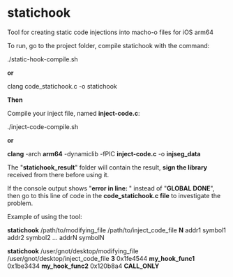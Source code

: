# statichook
Tool for creating static code injections into macho-o files for iOS arm64

To run, go to the project folder, compile statichook with the command:

./static-hook-compile.sh

**or**

clang code_statichook.c -o statichook

**Then**

Compile your inject file, named **inject-code.c**:

./inject-code-compile.sh

**or** 

**clang** -arch **arm64** -dynamiclib -fPIC **inject-code.c** -o **injseg_data**

The "**statichook_result**" folder will contain the result, **sign the library** received from there before using it.

If the console output shows "**error in line: <number>**" instead of "**GLOBAL DONE**", then go to this line of code in the **code_statichook.c file** to investigate the problem.

Example of using the tool:

**statichook** /path/to/modifying_file /path/to/inject_code_file **N** addr1 symbol1 addr2 symbol2 ... addrN symbolN

**statichook** /user/gnot/desktop/modifying_file /user/gnot/desktop/inject_code_file **3** 0x1fe4544 **my_hook_func1** 0x1be3434 **my_hook_func2** 0x120b8a4 **CALL_ONLY**
